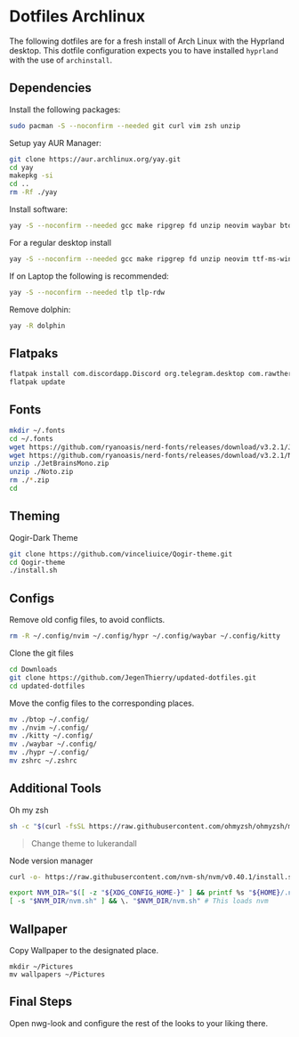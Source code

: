 # Dotfiles Archlinux

The following dotfiles are for a fresh install of Arch Linux with the Hyprland desktop. This dotfile configuration expects you to have installed `hyprland` with the use of `archinstall`.

## Dependencies

Install the following packages:
```bash
sudo pacman -S --noconfirm --needed git curl vim zsh unzip 
```

Setup yay AUR Manager:
```bash
git clone https://aur.archlinux.org/yay.git
cd yay
makepkg -si
cd ..
rm -Rf ./yay
```

Install software:
```bash
yay -S --noconfirm --needed gcc make ripgrep fd unzip neovim waybar btop brightnessctl wlogout ttf-ms-win11-auto vscodium-bin thunderbird thunar catppuccin-cursors-macchiato papirus-icon-theme gtk-engine-murrine gnome-themes-extra nwg-look hyprpaper polkit-gnome flatpak chromium vlc shotwell dotnet-sdk luarocks krita gimp inkscape hyprshot docker docker-compose
```

For a regular desktop install
```bash
yay -S --noconfirm --needed gcc make ripgrep fd unzip neovim ttf-ms-win11-auto vscodium-bin megasync-bin thunderbird flatpak chromium vlc shotwell dotnet-sdk luarocks krita gimp inkscape albert docker docker-compose
```

If on Laptop the following is recommended:
```bash
yay -S --noconfirm --needed tlp tlp-rdw
```

Remove dolphin:
```bash
yay -R dolphin
```

## Flatpaks

```bash
flatpak install com.discordapp.Discord org.telegram.desktop com.rawtherapee.RawTherapee com.usebottles.bottles com.github.tchx84.Flatseal org.remmina.Remmina
flatpak update
```

## Fonts

```bash 
mkdir ~/.fonts
cd ~/.fonts
wget https://github.com/ryanoasis/nerd-fonts/releases/download/v3.2.1/JetBrainsMono.zip
wget https://github.com/ryanoasis/nerd-fonts/releases/download/v3.2.1/Noto.zip
unzip ./JetBrainsMono.zip
unzip ./Noto.zip
rm ./*.zip
cd
```

## Theming

Qogir-Dark Theme
```bash
git clone https://github.com/vinceliuice/Qogir-theme.git
cd Qogir-theme
./install.sh
```

## Configs

Remove old config files, to avoid conflicts.
```bash
rm -R ~/.config/nvim ~/.config/hypr ~/.config/waybar ~/.config/kitty
```

Clone the git files
```bash
cd Downloads
git clone https://github.com/JegenThierry/updated-dotfiles.git
cd updated-dotfiles
```

Move the config files to the corresponding places.
```bash
mv ./btop ~/.config/
mv ./nvim ~/.config/
mv ./kitty ~/.config/
mv ./waybar ~/.config/
mv ./hypr ~/.config/
mv zshrc ~/.zshrc
```

## Additional Tools

Oh my zsh
```bash
sh -c "$(curl -fsSL https://raw.githubusercontent.com/ohmyzsh/ohmyzsh/master/tools/install.sh)"
```

> Change theme to lukerandall

Node version manager
```bash
curl -o- https://raw.githubusercontent.com/nvm-sh/nvm/v0.40.1/install.sh | bash

export NVM_DIR="$([ -z "${XDG_CONFIG_HOME-}" ] && printf %s "${HOME}/.nvm" || printf %s "${XDG_CONFIG_HOME}/nvm")"
[ -s "$NVM_DIR/nvm.sh" ] && \. "$NVM_DIR/nvm.sh" # This loads nvm
```

## Wallpaper
Copy Wallpaper to the designated place.
```
mkdir ~/Pictures
mv wallpapers ~/Pictures
```

## Final Steps
Open nwg-look and configure the rest of the looks to your liking there.
